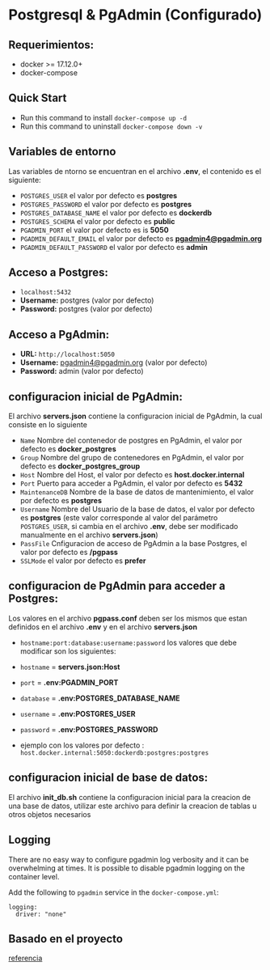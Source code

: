 # Postgresql & PgAdmin (Configurado)

## Requerimientos:
* docker >= 17.12.0+
* docker-compose

## Quick Start
* Run this command to install `docker-compose up -d`
* Run this command to uninstall `docker-compose down -v`

## Variables de entorno
Las variables de ntorno se encuentran en el archivo **.env**, el contenido es el siguiente:
* `POSTGRES_USER` el valor por defecto es **postgres**
* `POSTGRES_PASSWORD` el valor por defecto es **postgres**
* `POSTGRES_DATABASE_NAME` el valor por defecto es **dockerdb**
* `POSTGRES_SCHEMA` el valor por defecto es **public**
* `PGADMIN_PORT` el valor por defecto es is **5050**
* `PGADMIN_DEFAULT_EMAIL` el valor por defecto es **pgadmin4@pgadmin.org**
* `PGADMIN_DEFAULT_PASSWORD` el valor por defecto es **admin**

## Acceso a Postgres: 
* `localhost:5432`
* **Username:** postgres (valor por defecto)
* **Password:** postgres (valor por defecto)

## Acceso a PgAdmin: 
* **URL:** `http://localhost:5050`
* **Username:** pgadmin4@pgadmin.org (valor por defecto)
* **Password:** admin (valor por defecto)

## configuracion inicial de PgAdmin:
El archivo **servers.json** contiene la configuracion inicial de PgAdmin, la cual consiste en lo siguiente
* `Name` Nombre del contenedor de postgres en PgAdmin, el valor por defecto es **docker_postgres**
* `Group` Nombre del grupo de contenedores en PgAdmin, el valor por defecto es **docker_postgres_group**
* `Host` Nombre del Host, el valor por defecto es **host.docker.internal**
* `Port` Puerto para acceder a PgAdmin, el valor por defecto es **5432**
* `MaintenanceDB` Nombre de la base de datos de mantenimiento, el valor por defecto es **postgres**
* `Username` Nombre del Usuario de la base de datos, el valor por defecto es **postgres** (este valor corresponde al valor del parámetro `POSTGRES_USER`, si cambia en el archivo **.env**, debe ser modificado manualmente en el archivo **servers.json**)
* `PassFile` Cnfiguracion de acceso de PgAdmin a la base Postgres, el valor por defecto es **/pgpass**
* `SSLMode` el valor por defecto es **prefer**

## configuracion de PgAdmin para acceder a Postgres:
Los valores en el archivo **pgpass.conf** deben ser los mismos que estan definidos en el archivo **.env** y en el archivo **servers.json**
* `hostname:port:database:username:password` los valores que debe modificar son los siguientes:
* `hostname` =  **servers.json:Host**
* `port` = **.env:PGADMIN_PORT**
* `database` = **.env:POSTGRES_DATABASE_NAME**
* `username` = **.env:POSTGRES_USER**
* `password` = **.env:POSTGRES_PASSWORD**

* ejemplo con los valores por defecto : `host.docker.internal:5050:dockerdb:postgres:postgres` 

## configuracion inicial de base de datos:
El archivo **init_db.sh** contiene la configuracion inicial para la creacion de una base de datos, utilizar este archivo para definir la creacion de tablas u otros objetos necesarios

## Logging

There are no easy way to configure pgadmin log verbosity and it can be overwhelming at times. It is possible to disable pgadmin logging on the container level.

Add the following to `pgadmin` service in the `docker-compose.yml`:

```
logging:
  driver: "none"
```

## Basado en el proyecto
[referencia](https://github.com/khezen/compose-postgres/blob/master/README.md)